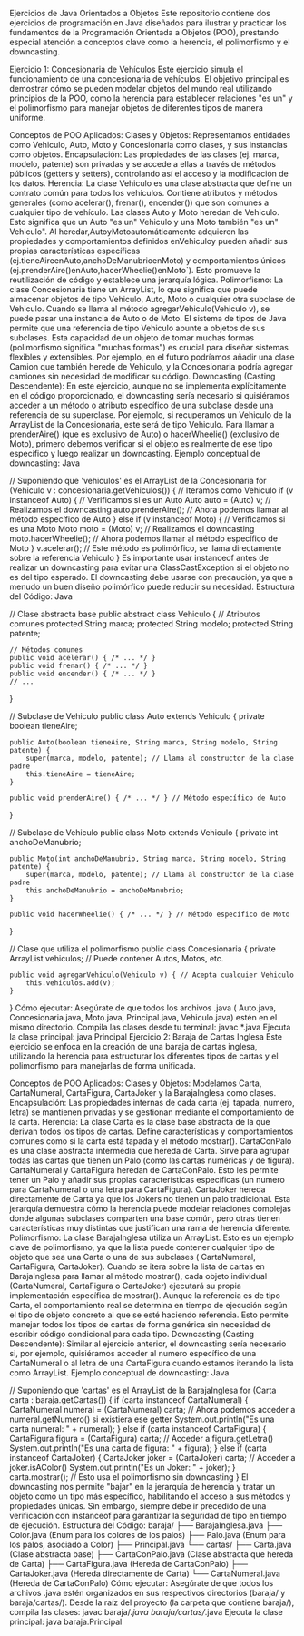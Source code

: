 
Ejercicios de Java Orientados a Objetos
Este repositorio contiene dos ejercicios de programación en Java diseñados para ilustrar y practicar los fundamentos de la Programación Orientada a Objetos (POO), prestando especial atención a conceptos clave como la herencia, el polimorfismo y el downcasting.

Ejercicio 1: Concesionaria de Vehículos
Este ejercicio simula el funcionamiento de una concesionaria de vehículos. El objetivo principal es demostrar cómo se pueden modelar objetos del mundo real utilizando principios de la POO, como la herencia para establecer relaciones "es un" y el polimorfismo para manejar objetos de diferentes tipos de manera uniforme.

Conceptos de POO Aplicados:
Clases y Objetos: Representamos entidades como Vehiculo, Auto, Moto y Concesionaria como clases, y sus instancias como objetos.
Encapsulación: Las propiedades de las clases (ej. marca, modelo, patente) son privadas y se accede a ellas a través de métodos públicos (getters y setters), controlando así el acceso y la modificación de los datos.
Herencia:
La clase Vehiculo es una clase abstracta que define un contrato común para todos los vehículos. Contiene atributos y métodos generales (como acelerar(), frenar(), encender()) que son comunes a cualquier tipo de vehículo.
Las clases Auto y Moto heredan de Vehiculo. Esto significa que un Auto "es un" Vehiculo y una Moto también "es un" Vehiculo". Al heredar,AutoyMotoautomáticamente adquieren las propiedades y comportamientos definidos enVehiculoy pueden añadir sus propias características específicas (ej.tieneAireenAuto,anchoDeManubrioenMoto) y comportamientos únicos (ej.prenderAire()enAuto,hacerWheelie()enMoto`). Esto promueve la reutilización de código y establece una jerarquía lógica.
Polimorfismo:
La clase Concesionaria tiene un ArrayList<Vehiculo>, lo que significa que puede almacenar objetos de tipo Vehiculo, Auto, Moto o cualquier otra subclase de Vehiculo.
Cuando se llama al método agregarVehiculo(Vehiculo v), se puede pasar una instancia de Auto o de Moto. El sistema de tipos de Java permite que una referencia de tipo Vehiculo apunte a objetos de sus subclases. Esta capacidad de un objeto de tomar muchas formas (polimorfismo significa "muchas formas") es crucial para diseñar sistemas flexibles y extensibles. Por ejemplo, en el futuro podríamos añadir una clase Camion que también herede de Vehiculo, y la Concesionaria podría agregar camiones sin necesidad de modificar su código.
Downcasting (Casting Descendente):
En este ejercicio, aunque no se implementa explícitamente en el código proporcionado, el downcasting sería necesario si quisiéramos acceder a un método o atributo específico de una subclase desde una referencia de su superclase.
Por ejemplo, si recuperamos un Vehiculo de la ArrayList de la Concesionaria, este será de tipo Vehiculo. Para llamar a prenderAire() (que es exclusivo de Auto) o hacerWheelie() (exclusivo de Moto), primero debemos verificar si el objeto es realmente de ese tipo específico y luego realizar un downcasting.
Ejemplo conceptual de downcasting:
Java

// Suponiendo que 'vehiculos' es el ArrayList<Vehiculo> de la Concesionaria
for (Vehiculo v : concesionaria.getVehiculos()) { // Iteramos como Vehiculo
    if (v instanceof Auto) { // Verificamos si es un Auto
        Auto auto = (Auto) v; // Realizamos el downcasting
        auto.prenderAire();    // Ahora podemos llamar al método específico de Auto
    } else if (v instanceof Moto) { // Verificamos si es una Moto
        Moto moto = (Moto) v;   // Realizamos el downcasting
        moto.hacerWheelie();    // Ahora podemos llamar al método específico de Moto
    }
    v.acelerar(); // Este método es polimórfico, se llama directamente sobre la referencia Vehiculo
}
Es importante usar instanceof antes de realizar un downcasting para evitar una ClassCastException si el objeto no es del tipo esperado. El downcasting debe usarse con precaución, ya que a menudo un buen diseño polimórfico puede reducir su necesidad.
Estructura del Código:
Java

// Clase abstracta base
public abstract class Vehiculo {
    // Atributos comunes
    protected String marca;
    protected String modelo;
    protected String patente;

    // Métodos comunes
    public void acelerar() { /* ... */ }
    public void frenar() { /* ... */ }
    public void encender() { /* ... */ }
    // ...
}

// Subclase de Vehiculo
public class Auto extends Vehiculo {
    private boolean tieneAire;

    public Auto(boolean tieneAire, String marca, String modelo, String patente) {
        super(marca, modelo, patente); // Llama al constructor de la clase padre
        this.tieneAire = tieneAire;
    }

    public void prenderAire() { /* ... */ } // Método específico de Auto
}

// Subclase de Vehiculo
public class Moto extends Vehiculo {
    private int anchoDeManubrio;

    public Moto(int anchoDeManubrio, String marca, String modelo, String patente) {
        super(marca, modelo, patente); // Llama al constructor de la clase padre
        this.anchoDeManubrio = anchoDeManubrio;
    }

    public void hacerWheelie() { /* ... */ } // Método específico de Moto
}

// Clase que utiliza el polimorfismo
public class Concesionaria {
    private ArrayList<Vehiculo> vehiculos; // Puede contener Autos, Motos, etc.

    public void agregarVehiculo(Vehiculo v) { // Acepta cualquier Vehiculo
        this.vehiculos.add(v);
    }
}
Cómo ejecutar:
Asegúrate de que todos los archivos .java ( Auto.java, Concesionaria.java, Moto.java, Principal.java, Vehiculo.java) estén en el mismo directorio.
Compila las clases desde tu terminal: javac *.java
Ejecuta la clase principal: java Principal
Ejercicio 2: Baraja de Cartas Inglesa
Este ejercicio se enfoca en la creación de una baraja de cartas inglesa, utilizando la herencia para estructurar los diferentes tipos de cartas y el polimorfismo para manejarlas de forma unificada.

Conceptos de POO Aplicados:
Clases y Objetos: Modelamos Carta, CartaNumeral, CartaFigura, CartaJoker y la BarajaInglesa como clases.
Encapsulación: Las propiedades internas de cada carta (ej. tapada, numero, letra) se mantienen privadas y se gestionan mediante el comportamiento de la carta.
Herencia:
La clase Carta es la clase base abstracta de la que derivan todos los tipos de cartas. Define características y comportamientos comunes como si la carta está tapada y el método mostrar().
CartaConPalo es una clase abstracta intermedia que hereda de Carta. Sirve para agrupar todas las cartas que tienen un Palo (como las cartas numéricas y de figura).
CartaNumeral y CartaFigura heredan de CartaConPalo. Esto les permite tener un Palo y añadir sus propias características específicas (un numero para CartaNumeral o una letra para CartaFigura).
CartaJoker hereda directamente de Carta ya que los Jokers no tienen un palo tradicional. Esta jerarquía demuestra cómo la herencia puede modelar relaciones complejas donde algunas subclases comparten una base común, pero otras tienen características muy distintas que justifican una rama de herencia diferente.
Polimorfismo:
La clase BarajaInglesa utiliza un ArrayList<Carta>. Esto es un ejemplo clave de polimorfismo, ya que la lista puede contener cualquier tipo de objeto que sea una Carta o una de sus subclases ( CartaNumeral, CartaFigura, CartaJoker).
Cuando se itera sobre la lista de cartas en BarajaInglesa para llamar al método mostrar(), cada objeto individual (CartaNumeral, CartaFigura o CartaJoker) ejecutará su propia implementación específica de mostrar(). Aunque la referencia es de tipo Carta, el comportamiento real se determina en tiempo de ejecución según el tipo de objeto concreto al que se esté haciendo referencia. Esto permite manejar todos los tipos de cartas de forma genérica sin necesidad de escribir código condicional para cada tipo.
Downcasting (Casting Descendente):
Similar al ejercicio anterior, el downcasting sería necesario si, por ejemplo, quisiéramos acceder al numero específico de una CartaNumeral o al letra de una CartaFigura cuando estamos iterando la lista como ArrayList<Carta>.
Ejemplo conceptual de downcasting:
Java

// Suponiendo que 'cartas' es el ArrayList<Carta> de la BarajaInglesa
for (Carta carta : baraja.getCartas()) {
    if (carta instanceof CartaNumeral) {
        CartaNumeral numeral = (CartaNumeral) carta;
        // Ahora podemos acceder a numeral.getNumero() si existiera ese getter
        System.out.println("Es una carta numeral: " + numeral);
    } else if (carta instanceof CartaFigura) {
        CartaFigura figura = (CartaFigura) carta;
        // Acceder a figura.getLetra()
        System.out.println("Es una carta de figura: " + figura);
    } else if (carta instanceof CartaJoker) {
        CartaJoker joker = (CartaJoker) carta;
        // Acceder a joker.isAColor()
        System.out.println("Es un Joker: " + joker);
    }
    carta.mostrar(); // Esto usa el polimorfismo sin downcasting
}
El downcasting nos permite "bajar" en la jerarquía de herencia y tratar un objeto como un tipo más específico, habilitando el acceso a sus métodos y propiedades únicas. Sin embargo, siempre debe ir precedido de una verificación con instanceof para garantizar la seguridad de tipo en tiempo de ejecución.
Estructura del Código:
baraja/
├── BarajaInglesa.java
├── Color.java (Enum para los colores de los palos)
├── Palo.java (Enum para los palos, asociado a Color)
├── Principal.java
└── cartas/
    ├── Carta.java (Clase abstracta base)
    ├── CartaConPalo.java (Clase abstracta que hereda de Carta)
    ├── CartaFigura.java (Hereda de CartaConPalo)
    ├── CartaJoker.java (Hereda directamente de Carta)
    └── CartaNumeral.java (Hereda de CartaConPalo)
Cómo ejecutar:
Asegúrate de que todos los archivos .java estén organizados en sus respectivos directorios (baraja/ y baraja/cartas/).
Desde la raíz del proyecto (la carpeta que contiene baraja/), compila las clases: javac baraja/*.java baraja/cartas/*.java
Ejecuta la clase principal: java baraja.Principal
